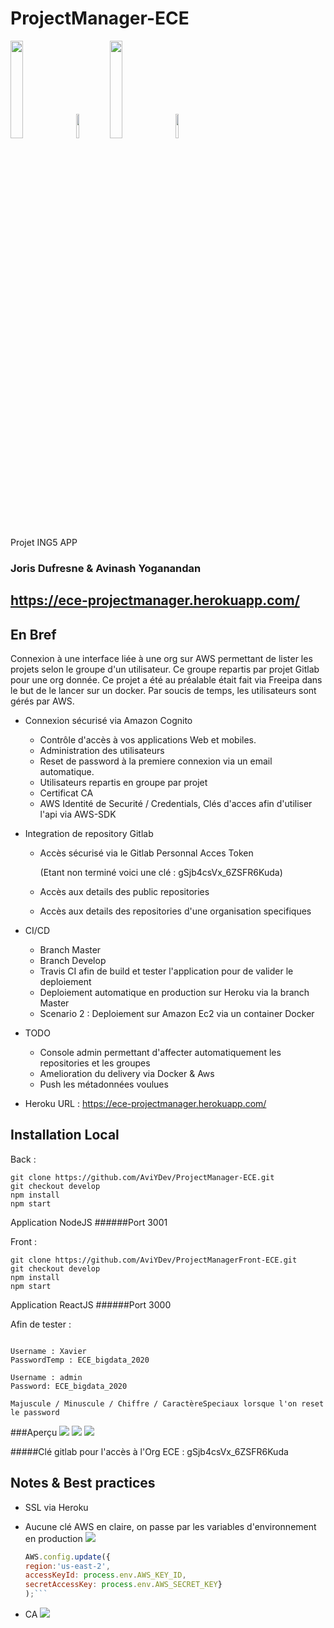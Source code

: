 # ProjectManager-ECE

<img style="width:20%" src="https://upload.wikimedia.org/wikipedia/commons/thumb/e/e1/GitLab_logo.svg/1024px-GitLab_logo.svg.png">
<img style="width:10%" src="https://img.icons8.com/color/452/amazon-web-services.png">
<img style="width:20%" src="https://snapforum.s3.dualstack.us-east-1.amazonaws.com/original/2X/2/28b210ec069326d1914b54186854e278b874e08e.png">
<img style="width:10%" src="https://assets.stickpng.com/thumbs/58480873cef1014c0b5e48ea.png">

Projet ING5 APP

### Joris Dufresne & Avinash Yoganandan


## https://ece-projectmanager.herokuapp.com/

## En Bref
Connexion à une interface liée à une org sur AWS permettant de lister les projets selon le groupe d'un utilisateur.
Ce groupe repartis par projet Gitlab pour une org donnée.
Ce projet a été au préalable était fait via Freeipa dans le but de le lancer sur un docker.
Par soucis de temps, les utilisateurs sont gérés par AWS.
* Connexion sécurisé via Amazon Cognito
  * Contrôle d'accès à vos applications Web et mobiles.
  * Administration des utilisateurs
  * Reset de password à la premiere connexion via un email automatique.
  * Utilisateurs repartis en groupe par projet
  * Certificat CA
  * AWS Identité de Securité / Credentials, Clés d'acces afin d'utiliser l'api via AWS-SDK

* Integration de repository Gitlab
  * Accès sécurisé via le Gitlab  Personnal Acces Token
    
    (Etant non terminé voici une clé : gSjb4csVx_6ZSFR6Kuda)
  * Accès aux details des public repositories 
  * Accès aux details des repositories d'une organisation specifiques

* CI/CD
  * Branch Master
  * Branch Develop
  * Travis CI afin de build et tester l'application pour de valider le deploiement
  * Deploiement automatique en production sur Heroku via la branch Master
  * Scenario 2 : Deploiement sur Amazon Ec2 via un container Docker
* TODO
  * Console admin permettant d'affecter automatiquement les repositories et les groupes
  * Amelioration du delivery via Docker & Aws
  * Push les métadonnées voulues
* Heroku URL : https://ece-projectmanager.herokuapp.com/

## Installation Local
Back :
````
git clone https://github.com/AviYDev/ProjectManager-ECE.git
git checkout develop
npm install
npm start
````
Application NodeJS
######Port 3001


Front :
````
git clone https://github.com/AviYDev/ProjectManagerFront-ECE.git
git checkout develop
npm install
npm start
````
Application ReactJS
######Port 3000


Afin de tester :
````

Username : Xavier 
PasswordTemp : ECE_bigdata_2020  

Username : admin
Password: ECE_bigdata_2020

Majuscule / Minuscule / Chiffre / CaractèreSpeciaux lorsque l'on reset le password    

````
###Aperçu
<img src="https://i.imgur.com/lJrQzXe.png">
<img src="https://i.imgur.com/ZyjTK69.png">
<img src="https://i.imgur.com/lrhguim.png">


#####Clé gitlab pour l'accès à l'Org ECE : gSjb4csVx_6ZSFR6Kuda


## Notes & Best practices

* SSL via Heroku

* Aucune clé AWS en claire, on passe par les variables d'environnement en production
  <img src="https://i.imgur.com/LDBczaN.png%22%3E">
  ```js
  AWS.config.update({
  region:'us-east-2',
  accessKeyId: process.env.AWS_KEY_ID,
  secretAccessKey: process.env.AWS_SECRET_KEY}
  );```

* CA
  <img src="https://i.imgur.com/i0Kmqjp.png%22%3E">

  
